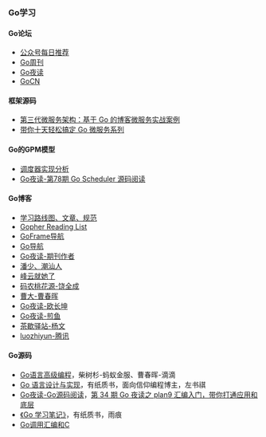 ### Go学习

#### Go论坛
* [公众号每日推荐](https://studygolang.com/go/godaily)
* [Go周刊](https://studygolang.com/go/weekly)
* [Go夜读](https://talkgo.org/latest)
* [GoCN](https://gocn.vip/topics)

#### 框架源码
* [第三代微服务架构：基于 Go 的博客微服务实战案例](https://learnku.com/articles/64204)
* [带你十天轻松搞定 Go 微服务系列](https://learnku.com/articles/64566)

#### Go的GPM模型
* [调度器实现分析](https://learn.gocn.vip/column/18/doc/67)
* [Go夜读-第78期 Go Scheduler 源码阅读](https://talkgo.org/t/topic/97)

#### Go博客
* [学习路线图、文章、规范](https://github.com/yongxinz/gopher)
* [Gopher Reading List](https://github.com/qichengzx/gopher-reading-list-zh_CN)
* [GoFrame导航](https://goframe.org/pages/viewpage.action?pageId=3672756)
* [Go导航](https://www.topgoer.cn/navigation)
* [Go夜读-期刊作者](https://github.com/talkgo/night/)
* [潘少、潮汕人](https://strikefreedom.top/reading-list)
* [峰云就她了](http://xiaorui.cc/)
* [码农桃花源-饶全成](https://www.qcrao.com/)
* [曹大-曹春晖](https://xargin.com/readings/)
* [Go夜读-欧长坤](https://blog.changkun.de/)
* [Go夜读-煎鱼](https://eddycjy.com/posts/)
* [茶歇驿站-杨文](https://maiyang.me/)
* [luozhiyun-腾讯](https://www.luozhiyun.com/)

#### Go源码
* [Go语言高级编程](https://book.douban.com/subject/34442131/)，柴树杉-蚂蚁金服、曹春晖-滴滴
* [Go 语言设计与实现](https://draveness.me/golang/)，有纸质书，面向信仰编程博主，左书祺
* [Go夜读-Go源码阅读](https://bytemode.github.io/reading/)，[第 34 期 Go 夜读之 plan9 汇编入门，带你打通应用和底层](https://github.com/cch123/asmshare)
* [《Go 学习笔记》](https://github.com/qyuhen/book)，有纸质书，雨痕
* [Go调用汇编和C](https://docs.kilvn.com/go-internals/03.1.html)